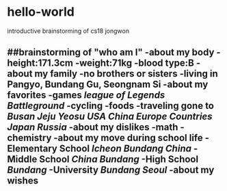 # hello-world
introductive brainstorming of cs18 jongwon

##brainstorming of "who am I"
-about my body
  -height:171.3cm
  -weight:71kg
  -blood type:B
-about my **family**
  -no brothers or sisters
  -living in Pangyo, Bundang Gu, Seongnam Si
-about my **favorites**
  -games
    *league of Legends*
    *Battleground*
  -cycling
  -foods
  -traveling
    **gone to**
      *Busan*
      *Jeju*
      *Yeosu*
      *USA*
      *China*
      *Europe Countries*
      *Japan*
      *Russia*
-about my **dislikes**
  -math
  -chemistry
-about my **move during school life**
  -Elementary School
    *Icheon*
    *Bundang*
    *China*
  -Middle School
    *China*
    *Bundang*
  -High School
    *Bundang*
  -University
    *Bundang*
    *Seoul*
-about my **wishes**
  -
      
  

